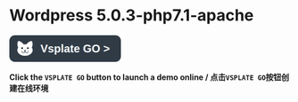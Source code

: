 # Wordpress 5.0.3-php7.1-apache

<a href="https://www.vsplate.com/?docker-compose=https://github.com/vsplate/dcenvs/wordpress/5.0.3-php7.1-apache"><img alt="VSPLATE GO" src="https://raw.githubusercontent.com/vsplate/images/master/vsgo_btn.png" width="200px"></a>

**Click the `VSPLATE GO` button to launch a demo online / 点击`VSPLATE GO`按钮创建在线环境**